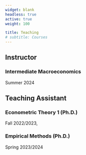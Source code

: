 ```yaml
---
widget: blank
headless: true
active: true
weight: 100

title: Teaching
# subtitle: Courses
---
```


## Instructor

### Intermediate Macroeconomics

Summer 2024
<!-- [website](https://www.acom.rwth-aachen.de/3teaching/0classes/cesi) -->


## Teaching Assistant 

### Econometric Theory 1 (Ph.D.)

Fall 2022/2023,
<!-- [website](https://www.mi.uni-koeln.de/NumSim/teaching/seminar-numerische-methoden-in-der-stromungsmechanik-14722-0042-ss21/) -->

### Empirical Methods (Ph.D.)

Spring 2023/2024
<!-- [website](https://www.mi.uni-koeln.de/NumSim/teaching/seminar-maschinelles-lernen-in-theorie-und-praxis-14722-0039/) -->
